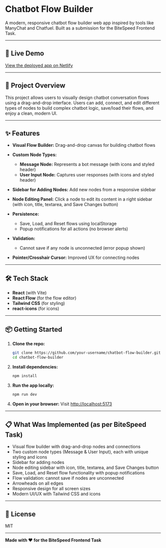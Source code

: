 # Chatbot Flow Builder

A modern, responsive chatbot flow builder web app inspired by tools like ManyChat and Chatfuel. Built as a submission for the BiteSpeed Frontend Task.

---

## 🚀 Live Demo
[View the deployed app on Netlify](chatbot-builder-flow-37b1bf.netlify.app)

---

## 📝 Project Overview
This project allows users to visually design chatbot conversation flows using a drag-and-drop interface. Users can add, connect, and edit different types of nodes to build complex chatbot logic, save/load their flows, and enjoy a clean, modern UI.

---

## ✨ Features
- **Visual Flow Builder:** Drag-and-drop canvas for building chatbot flows
- **Custom Node Types:**
  - **Message Node:** Represents a bot message (with icons and styled header)
  - **User Input Node:** Captures user responses (with icons and styled header)
- **Sidebar for Adding Nodes:** Add new nodes from a responsive sidebar
- **Node Editing Panel:** Click a node to edit its content in a right sidebar (with icon, title, textarea, and Save Changes button)
- **Persistence:**
  - Save, Load, and Reset flows using localStorage
  - Popup notifications for all actions (no browser alerts)
- **Validation:**
  - Cannot save if any node is unconnected (error popup shown)

- **Pointer/Crosshair Cursor:** Improved UX for connecting nodes

---

## 🛠️ Tech Stack
- **React** (with Vite)
- **React Flow** (for the flow editor)
- **Tailwind CSS** (for styling)
- **react-icons** (for icons)

---

## 📦 Getting Started

1. **Clone the repo:**
   ```bash
   git clone https://github.com/your-username/chatbot-flow-builder.git
   cd chatbot-flow-builder
   ```
2. **Install dependencies:**
   ```bash
   npm install
   ```
3. **Run the app locally:**
   ```bash
   npm run dev
   ```
4. **Open in your browser:**
   Visit [http://localhost:5173](http://localhost:5173)

---

## 📋 What Was Implemented (as per BiteSpeed Task)
- Visual flow builder with drag-and-drop nodes and connections
- Two custom node types (Message & User Input), each with unique styling and icons
- Sidebar for adding nodes
- Node editing sidebar with icon, title, textarea, and Save Changes button
- Save, Load, and Reset flow functionality with popup notifications
- Flow validation: cannot save if nodes are unconnected
- Arrowheads on all edges
- Responsive design for all screen sizes
- Modern UI/UX with Tailwind CSS and icons

---

## 📄 License
MIT

---

**Made with ❤️ for the BiteSpeed Frontend Task**
